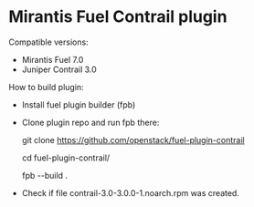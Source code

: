 Mirantis Fuel Contrail plugin
=============================

Compatible versions:

- Mirantis Fuel 7.0
- Juniper Contrail 3.0

How to build plugin:

- Install fuel plugin builder (fpb)
- Clone plugin repo and run fpb there:

    git clone https://github.com/openstack/fuel-plugin-contrail

    cd fuel-plugin-contrail/

    fpb --build .

- Check if file contrail-3.0-3.0.0-1.noarch.rpm was created.
